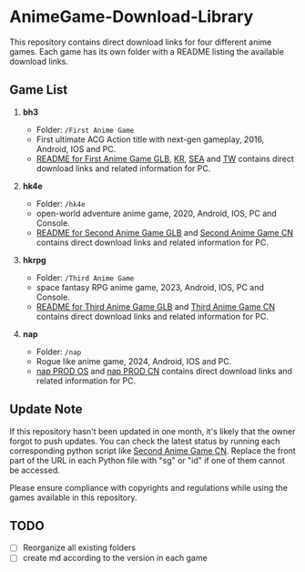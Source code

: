 # AnimeGame-Download-Library

This repository contains direct download links for four different anime games. Each game has its own folder with a README listing the available download links.

## Game List

1. **bh3** 
   - Folder: `/First Anime Game`
   - First ultimate ACG Action title with next-gen gameplay, 2016, Android, IOS and PC.
   - [README for First Anime Game GLB](./First%20Anime%20Game/GLOBAL.md), [KR](./First%20Anime%20Game/KR.md), [SEA](./First%20Anime%20Game/SEA.md) and [TW](./First%20Anime%20Game/TW.md) contains direct download links and related information for PC.

2. **hk4e**
   - Folder: `/hk4e`
   - open-world adventure anime game, 2020, Android, IOS, PC and Console.
   - [README for Second Anime Game GLB](./hk4e/PROD/OS/ALL.md/) and [Second Anime Game CN](./hk4e/PROD/CN/ALL.md) contains direct download links and related information for PC.

3. **hkrpg**
   - Folder: `/Third Anime Game`
   - space fantasy RPG anime game, 2023, Android, IOS, PC and Console.
   - [README for Third Anime Game GLB](./Third%20Anime%20Game/GLOBAL.md) and [Third Anime Game CN](./Third%20Anime%20Game/CN.md) contains direct download links and related information for PC.

4. **nap**
   - Folder: `/nap`
   - Rogue like anime game, 2024, Android, IOS and PC.
   - [nap PROD OS](./nap/PROD/OS/) and [nap PROD CN](./nap/PROD/CN/) contains direct download links and related information for PC.

## Update Note

If this repository hasn't been updated in one month, it's likely that the owner forgot to push updates. You can check the latest status by running each corresponding python script like [Second Anime Game CN](./Second%20Anime%20Game/SecondAnimeGameCN.py). Replace the front part of the URL in each Python file with "sg" or "id" if one of them cannot be accessed.

Please ensure compliance with copyrights and regulations while using the games available in this repository.

## TODO
- [ ] Reorganize all existing folders
- [ ] create md according to the version in each game